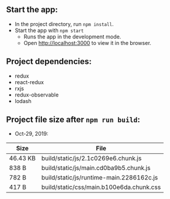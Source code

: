 ## Start the app:
  - In the project directory, run `npm install`.
  - Start the app with `npm start`
    - Runs the app in the development mode.<br />
    - Open [http://localhost:3000](http://localhost:3000) to view it in the browser.

## Project dependencies:
  - redux
  - react-redux
  - rxjs
  - redux-observable
  - lodash

## Project file size after `npm run build`:
  - Oct-29, 2019:

| Size | File |
|---|---|
| 46.43 KB | build/static/js/2.1c0269e6.chunk.js |
| 838 B | build/static/js/main.cd0ba9b5.chunk.js |
| 782 B | build/static/js/runtime-main.2286162c.js |
| 417 B | build/static/css/main.b100e6da.chunk.css |
